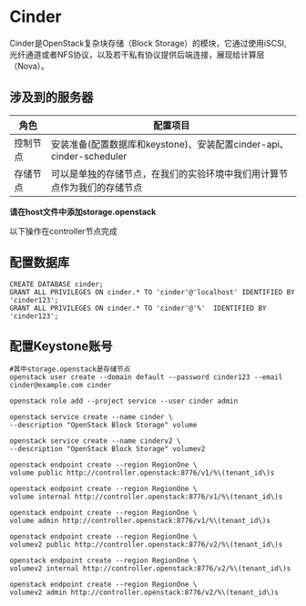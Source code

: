 # Cinder

Cinder是OpenStack复杂块存储（Block Storage）的模块，它通过使用iSCSI, 光纤通道或者NFS协议，以及若干私有协议提供后端连接，展现给计算层（Nova）。

## 涉及到的服务器
角色 |配置项目
---|---
控制节点|安装准备(配置数据库和keystone)、安装配置cinder-api、cinder-scheduler 
存储节点|可以是单独的存储节点，在我们的实验环境中我们用计算节点作为我们的存储节点

**请在host文件中添加storage.openstack**

以下操作在controller节点完成

## 配置数据库
```
CREATE DATABASE cinder;
GRANT ALL PRIVILEGES ON cinder.* TO 'cinder'@'localhost' IDENTIFIED BY 'cinder123';
GRANT ALL PRIVILEGES ON cinder.* TO 'cinder'@'%'  IDENTIFIED BY 'cinder123';
```

## 配置Keystone账号
```
#其中storage.openstack是存储节点
openstack user create --domain default --password cinder123 --email cinder@example.com cinder

openstack role add --project service --user cinder admin

openstack service create --name cinder \
--description "OpenStack Block Storage" volume

openstack service create --name cinderv2 \
--description "OpenStack Block Storage" volumev2

openstack endpoint create --region RegionOne \
volume public http://controller.openstack:8776/v1/%\(tenant_id\)s

openstack endpoint create --region RegionOne \
volume internal http://controller.openstack:8776/v1/%\(tenant_id\)s

openstack endpoint create --region RegionOne \
volume admin http://controller.openstack:8776/v1/%\(tenant_id\)s

openstack endpoint create --region RegionOne \
volumev2 public http://controller.openstack:8776/v2/%\(tenant_id\)s

openstack endpoint create --region RegionOne \
volumev2 internal http://controller.openstack:8776/v2/%\(tenant_id\)s

openstack endpoint create --region RegionOne \
volumev2 admin http://controller.openstack:8776/v2/%\(tenant_id\)s
```
